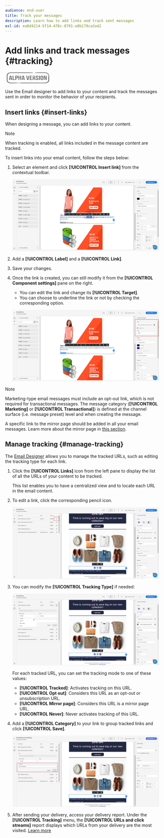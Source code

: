 ```yaml
---
audience: end-user
title: Track your messages
description: Learn how to add links and track sent messages
exl-id: ea0d4214-5f14-470c-8791-e8b179ca3a42
---
```

# Add links and track messages {#tracking}

![](../assets/do-not-localize/badge.png)

Use the Email designer to add links to your content and track the messages sent in order to monitor the behavior of your recipients.

## Insert links {#insert-links}

When designing a message, you can add links to your content.

>[!NOTE]
>
>When tracking is enabled, all links included in the message content are tracked.

To insert links into your email content, follow the steps below:

1. Select an element and click **[!UICONTROL Insert link]** from the contextual toolbar.

    ![](assets/message-tracking-insert-link.png)

1. Add a **[!UICONTROL Label]** and a **[!UICONTROL Link]**.

1. Save your changes.

1. Once the link is created, you can still modify it from the **[!UICONTROL Component settings]** pane on the right. 

    * You can edit the link and change its **[!UICONTROL Target]**.
    * You can choose to underline the link or not by checking the corresponding option.

    ![](assets/message-tracking-link-settings.png)

>[!NOTE]
>
>Marketing-type email messages must include an opt-out link, which is not required for transactional messages. The message category (**[!UICONTROL Marketing]** or **[!UICONTROL Transactional]**) is defined at the channel surface (i.e. message preset) level and when creating the message.

A specific link to the mirror page should be added in all your email messages. Learn more about the mirror page in [this section](mirror-page.md).

## Manage tracking {#manage-tracking}

The [Email Designer](create-email-content.md) allows you to manage the tracked URLs, such as editing the tracking type for each link.

1. Click the **[!UICONTROL Links]** icon from the left pane to display the list of all the URLs of your content to be tracked.

    This list enables you to have a centralized view and to locate each URL in the email content.

1. To edit a link, click the corresponding pencil icon.

    ![](assets/message-tracking-edit-links.png)

1. You can modify the **[!UICONTROL Tracking Type]** if needed:

   ![](assets/message-tracking-edit-a-link.png)

    For each tracked URL, you can set the tracking mode to one of these values:

    * **[!UICONTROL Tracked]**: Activates tracking on this URL.
    * **[!UICONTROL Opt out]**: Considers this URL as an opt-out or unsubscription URL.
    * **[!UICONTROL Mirror page]**: Considers this URL is a mirror page URL.
    * **[!UICONTROL Never]**: Never activates tracking of this URL. <!--This information is saved: if the URL appears again in a future message, its tracking is automatically deactivated.-->

1. Add a **[!UICONTROL Category]** to your link to group tracked links and click **[!UICONTROL Save]**.

    ![](assets/message-tracking-edit-a-link_2.png)

1. After sending your delivery, access your delivery report. Under the **[!UICONTROL Tracking]** menu, the **[!UICONTROL URLs and click streams]** report displays which URLs from your delivery are the most visited. [Learn more](../reporting/reports.md)
